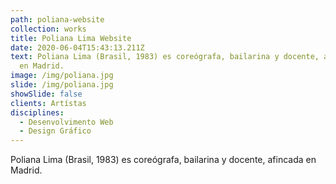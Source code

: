 ```yaml
---
path: poliana-website
collection: works
title: Poliana Lima Website
date: 2020-06-04T15:43:13.211Z
text: Poliana Lima (Brasil, 1983) es coreógrafa, bailarina y docente, afincada
  en Madrid.
image: /img/poliana.jpg
slide: /img/poliana.jpg
showSlide: false
clients: Artístas
disciplines: 
  - Desenvolvimento Web
  - Design Gráfico
---
```

Poliana Lima (Brasil, 1983) es coreógrafa, bailarina y docente, afincada en Madrid.
